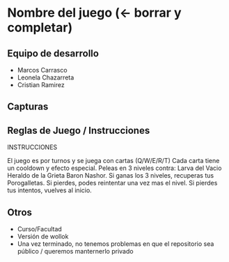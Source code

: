 # Nombre del juego (<- borrar y completar)

## Equipo de desarrollo

- Marcos Carrasco
- Leonela Chazarreta
- Cristian Ramirez

## Capturas



## Reglas de Juego / Instrucciones

INSTRUCCIONES

El juego es por turnos y se juega con cartas (Q/W/E/R/T)
Cada carta tiene un cooldown y efecto especial.
Peleas en 3 niveles contra: 
    Larva del Vacio 
    Heraldo de la Grieta 
    Baron Nashor.
Si ganas los 3 niveles, recuperas tus Porogalletas.
Si pierdes, podes reintentar una vez mas el nivel.
Si pierdes tus intentos, vuelves al inicio.


## Otros

- Curso/Facultad
- Versión de wollok
- Una vez terminado, no tenemos problemas en que el repositorio sea público / queremos manternerlo privado
